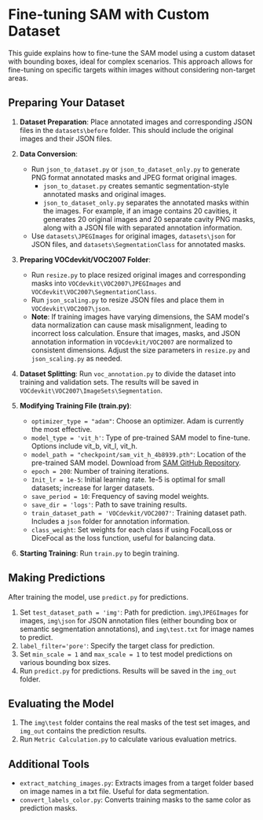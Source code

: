 # Fine-tuning SAM with Custom Dataset

This guide explains how to fine-tune the SAM model using a custom dataset with bounding boxes, ideal for complex scenarios. This approach allows for fine-tuning on specific targets within images without considering non-target areas.

## Preparing Your Dataset

1. **Dataset Preparation**: Place annotated images and corresponding JSON files in the `datasets\before` folder. This should include the original images and their JSON files.

2. **Data Conversion**:
   - Run `json_to_dataset.py` or `json_to_dataset_only.py` to generate PNG format annotated masks and JPEG format original images.
     - `json_to_dataset.py` creates semantic segmentation-style annotated masks and original images.
     - `json_to_dataset_only.py` separates the annotated masks within the images. For example, if an image contains 20 cavities, it generates 20 original images and 20 separate cavity PNG masks, along with a JSON file with separated annotation information.
   - Use `datasets\JPEGImages` for original images, `datasets\json` for JSON files, and `datasets\SegmentationClass` for annotated masks.

3. **Preparing VOCdevkit/VOC2007 Folder**:
   - Run `resize.py` to place resized original images and corresponding masks into `VOCdevkit\VOC2007\JPEGImages` and `VOCdevkit\VOC2007\SegmentationClass`.
   - Run `json_scaling.py` to resize JSON files and place them in `VOCdevkit\VOC2007\json`.
   - **Note**: If training images have varying dimensions, the SAM model's data normalization can cause mask misalignment, leading to incorrect loss calculation. Ensure that images, masks, and JSON annotation information in `VOCdevkit/VOC2007` are normalized to consistent dimensions. Adjust the size parameters in `resize.py` and `json_scaling.py` as needed.

4. **Dataset Splitting**: Run `voc_annotation.py` to divide the dataset into training and validation sets. The results will be saved in `VOCdevkit\VOC2007\ImageSets\Segmentation`.

5. **Modifying Training File (train.py)**:
   - `optimizer_type = "adam"`: Choose an optimizer. Adam is currently the most effective.
   - `model_type = 'vit_h'`: Type of pre-trained SAM model to fine-tune. Options include vit_b, vit_l, vit_h.
   - `model_path = "checkpoint/sam_vit_h_4b8939.pth"`: Location of the pre-trained SAM model. Download from [SAM GitHub Repository](https://github.com/facebookresearch/segment-anything).
   - `epoch = 200`: Number of training iterations.
   - `Init_lr = 1e-5`: Initial learning rate. 1e-5 is optimal for small datasets; increase for larger datasets.
   - `save_period = 10`: Frequency of saving model weights.
   - `save_dir = 'logs'`: Path to save training results.
   - `train_dataset_path = 'VOCdevkit/VOC2007'`: Training dataset path. Includes a `json` folder for annotation information.
   - `class_weight`: Set weights for each class if using FocalLoss or DiceFocal as the loss function, useful for balancing data.

6. **Starting Training**: Run `train.py` to begin training.

## Making Predictions

After training the model, use `predict.py` for predictions.

1. Set `test_dataset_path = 'img'`: Path for prediction. `img\JPEGImages` for images, `img\json` for JSON annotation files (either bounding box or semantic segmentation annotations), and `img\test.txt` for image names to predict.
2. `label_filter='pore'`: Specify the target class for prediction.
3. Set `min_scale = 1` and `max_scale = 1` to test model predictions on various bounding box sizes.
4. Run `predict.py` for predictions. Results will be saved in the `img_out` folder.

## Evaluating the Model

1. The `img\test` folder contains the real masks of the test set images, and `img_out` contains the prediction results.
2. Run `Metric Calculation.py` to calculate various evaluation metrics.

## Additional Tools

- `extract_matching_images.py`: Extracts images from a target folder based on image names in a txt file. Useful for data segmentation.
- `convert_labels_color.py`: Converts training masks to the same color as prediction masks.
